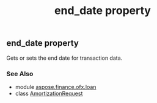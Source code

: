 ﻿---
title: end_date property
second_title: Aspose.Finance for Python via .NET API References
description: 
type: docs
weight: 30
url: /python-net/aspose.finance.ofx.loan/amortizationrequest/end_date/
is_root: false
---

## end_date property


Gets or sets the end date for transaction data.

### See Also
* module [aspose.finance.ofx.loan](../../)
* class [AmortizationRequest](/finance/python-net/aspose.finance.ofx.loan/amortizationrequest)
